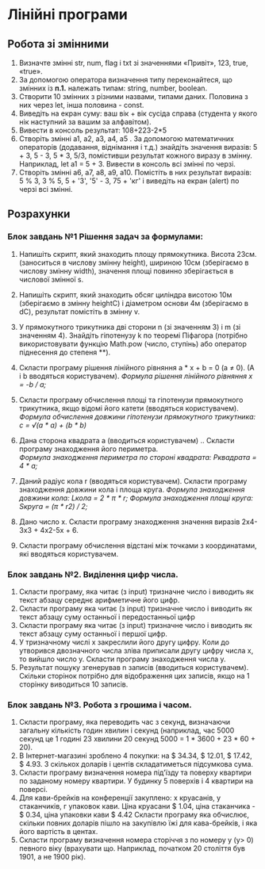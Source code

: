 # Лінійні програми
## Робота зі змінними

1. Визначте змінні str, num, flag і txt зі значеннями «Привіт», 123, true, «true». 
2. За допомогою оператора визначення типу переконайтеся, що змінних із **п.1.** належать типам: string, number, boolean.
3. Створити 10 змінних з різними назвами, типами даних. Половина з них через let, інша половина - const.
4. Виведіть на екран  суму: ваш вік + вік сусіда справа (студента у якого нік наступний за вашим за алфавітом). 
5. Вивести в консоль  результат: 108+223-2*5
6. Створіть змінні a1, a2, a3, a4, a5 . За допомогою математичних операторів (додавання, віднімання і т.д.) знайдіть значення виразів: 5 + 3,   5 - 3,   5 * 3,   5/3, помістивши результат кожного виразу в змінну. Наприклад, let a1 = 5 + 3. Вивести в консоль всі змінні по черзі.
7. Створіть змінні a6, a7, a8, a9, a10. Помістіть в них результат виразів: 5 % 3,  3 % 5,  5 + '3',  	'5' - 3,   75 + 'кг' і виведіть на екран (alert) по черзі всі змінні.

## Розрахунки
### Блок завдань №1 Рішення задач за формулами:
1. Напишіть скрипт, який знаходить площу прямокутника. Висота 23см. (заноситься в числову змінну height), шириною 10см (зберігаємо в числову змінну width), значення площі повинно зберігається в числової змінної s.
2. Напишіть скрипт, який знаходить обсяг циліндра висотою 10м (зберігаємо в змінну heightC) і діаметром основи 4м (зберігаємо в dC), результат помістіть в змінну v.
3. У прямокутного трикутника дві сторони n (зі значенням 3) і m (зі значенням 4). Знайдіть гіпотенузу k по теоремі Піфагора (потрібно використовувати функцію Math.pow (число, ступінь) або оператор піднесення до степеня **).

4. Скласти програму рішення лінійного рівняння а * х + b = 0 (а ≠ 0). (A і b вводяться користувачем). 
*Формула рішення лінійного рівняння x = -b / a;*
  
5. Скласти програму обчислення площі та гіпотенузи прямокутного трикутника, якщо відомі його катети (вводяться користувачем).
*Формула обчислення довжини гіпотенузи прямокутного трикутника: c = √(a * a) + (b * b)* 
  
6. Дана сторона квадрата a (вводиться користувачем) .. Скласти програму знаходження його периметра.   
*Формула знаходження периметра по стороні квадрата: Pквадрата = 4 * a;*

7. Даний радіус кола r (вводяться користувачем). Скласти програму знаходження довжини кола і площа круга.
*Формула знаходження довжини кола: Lкола = 2 * π * r;*
*Формула знаходження площі круга: Sкруга = (π * r2) / 2;*
   
8. Дано число х. Скласти програму знаходження значення виразів 2x4-3x3 + 4х2-5х + 6.

9. Скласти програму обчислення відстані між точками з координатами, які вводяться користувачем.

### Блок завдань №2. Виділення цифр числа.

1. Скласти програму, яка читає (з input)  тризначне число і виводить як текст абзацу середнє арифметичне його цифр.
2. Скласти програму яка читає (з input) тризначне число і виводить як текст абзацу суму останньої і передостанньої цифр
3. Скласти програму яка читає (з input) тризначне число і виводить як текст абзацу суму останньої і першої цифр.
4.  У тризначному числі х закреслили його другу цифру. Коли до утворився двозначного числа зліва приписали другу цифру числа х, то вийшло число y. Скласти програму знаходження числа y.
5. Результат пошуку згенерував n записів (вводиться користувачем). Скільки сторінок потрібно для відображення цих записів, якщо на 1 сторінку виводиться 10 записів.

### Блок завдань №3. Робота з грошима і часом.

1. Скласти програму, яка переводить час з секунд, визначаючи загальну кількість годин хвилин і секунд (наприклад, час 5000 секунд це 1 годині 23 хвилини 20 секунд 5000 = 1 * 3600 + 23 * 60 + 20).
2. В Інтернет-магазині зроблено 4 покупки: на $ 34.34, $ 12.01, $ 17.42, $ 4.93. З скількох доларів і центів складатиметься підсумкова сума.
3. Скласти програму визначення номера під'їзду та поверху квартири по заданому номеру квартири. У будинку 5 поверхів і 4 квартири на поверсі.
4. Для кави-брейків на конференції закуплено: х круасанів, у стаканчиків, г упаковок кави. Ціна круасани $ 1.04, ціна стаканчика - $ 0.34, ціна упаковки кави $ 4.42 Скласти програму яка обчислює, скільки повних доларів пішло на закупівлю їжі для кава-брейків, і яка його вартість в центах.
5. Скласти програму визначення номера сторіччя з по номеру у (у> 0) певного віку (врахувати що. Наприклад, початком 20 століття був 1901, а не 1900 рік).
